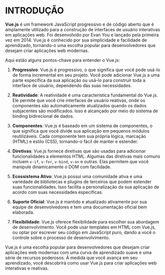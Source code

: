 # INTRODUÇÃO
**Vue.js** é um framework JavaScript progressivo e de código aberto que é amplamente utilizado para a construção de interfaces de usuário interativas em aplicações web. Foi desenvolvido por Evan You e lançado pela primeira vez em 2014. Vue.js é conhecido por sua simplicidade e facilidade de aprendizado, tornando-o uma escolha popular para desenvolvedores que desejam criar aplicações web modernas.

Aqui estão alguns pontos-chave para entender o Vue.js:

1. **Progressivo**: Vue.js é progressivo, o que significa que você pode usá-lo de forma incremental em seu projeto. Você pode adicionar Vue.js a uma parte específica da sua aplicação ou usá-lo para construir toda a interface de usuário, dependendo das suas necessidades.

2. **Reatividade**: A reatividade é uma característica fundamental do Vue.js. Ele permite que você crie interfaces de usuário reativas, onde os componentes são automaticamente atualizados quando os dados subjacentes são modificados. Isso é alcançado por meio do sistema de binding bidirecional de dados.

3. **Componentes**: Vue.js é baseado em um sistema de componentes, o que significa que você divide sua aplicação em pequenos módulos reutilizáveis. Cada componente tem sua própria lógica, marcação (HTML) e estilo (CSS), tornando-o fácil de manter e estender.

4. **Diretivas**: Vue.js fornece diretivas que são usadas para adicionar funcionalidades a elementos HTML. Algumas das diretivas mais comuns incluem `v-if`, `v-for`, `v-bind`, `v-on` e outras. Elas permitem que você manipule dinamicamente o DOM com facilidade.

5. **Ecossistema Ativo**: Vue.js possui uma comunidade ativa e uma variedade de bibliotecas e plugins de terceiros que podem estender suas funcionalidades. Isso facilita a personalização da sua aplicação de acordo com suas necessidades específicas.

6. **Suporte Oficial**: Vue.js é mantido e atualizado ativamente por sua equipe de desenvolvedores e tem uma documentação oficial bem elaborada.

7. **Flexibilidade**: Vue.js oferece flexibilidade para escolher sua abordagem de desenvolvimento. Você pode usar templates em HTML com Vue.js, ou optar por escrever seu código em JavaScript puro, dando a você o controle sobre o processo de desenvolvimento.

Vue.js é uma escolha popular para desenvolvedores que desejam criar aplicações web modernas com uma curva de aprendizado suave e uma série de recursos poderosos. À medida que você avança em seu aprendizado, você descobrirá como usar Vue.js para criar aplicações web interativas e reativas. 